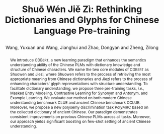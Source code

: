 ---
layout: pub
type: inproceedings
key: vstar
title: >
    Shuo&#772; We&#769;n Jie&#780; Zi&#768;: Rethinking Dictionaries and Glyphs for Chinese Language Pre-training
author: Wang, Yuxuan and Wang, Jianghui and Zhao, Dongyan and Zheng, Zilong
abbr: ACL'23
booktitle: Findings of the 61st Annual Meeting of the Association for Computational Linguistics (ACL-Findings)
correspondence: Zhao, Dongyan and Zheng, Zilong
year: 2023
arxiv: 2305.18760
code: https://github.com/patrick-tssn/cdbert
sticky: false
abstract: >
    We introduce CDB<small>ERT</small>, a new learning paradigm that enhances the semantics understanding ability of the Chinese PLMs with dictionary knowledge and structure of Chinese characters. We name the two core modules of CDB<small>ERT</small> as Shuowen and Jiezi, where Shuowen refers to the process of retrieving the most appropriate meaning from Chinese dictionaries and Jiezi refers to the process of enhancing characters' glyph representations with structure understanding. To facilitate dictionary understanding, we propose three pre-training tasks, <em>i.e.</em>, Masked Entry Modeling, Contrastive Learning for Synonym and Antonym, and Example Learning. We evaluate our method on both modern Chinese understanding benchmark CLUE and ancient Chinese benchmark CCLUE. Moreover, we propose a new polysemy discrimination task PolyMRC based on the collected dictionary of ancient Chinese. Our paradigm demonstrates consistent improvements on previous Chinese PLMs across all tasks. Moreover, our approach yields significant boosting on few-shot setting of ancient Chinese understanding.
bibtex: >
    @inproceedings{wang2023shuo,
        title={Shu\={o} W\'{e}n Ji\v{e} Z\`{i}: \\ Rethinking Dictionaries and Glyphs for Chinese Language Pre-training},
        author={Wang, Yuxuan and Wang, Jianghui and Zhao, Dongyan and Zheng, Zilong},
        booktitle={Findings of the 61st Annual Meeting of the Association for Computational Linguistics (ACL)},
        year={2023}
    }
---